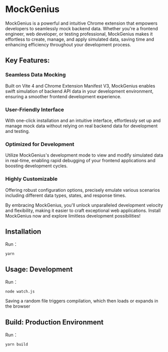 # MockGenius
MockGenius is a powerful and intuitive Chrome extension that empowers developers to seamlessly mock backend data. Whether you're a frontend engineer, web developer, or testing professional, MockGenius makes it effortless to create, manage, and apply simulated data, saving time and enhancing efficiency throughout your development process.

## Key Features:

### Seamless Data Mocking
Built on Vite 4 and Chrome Extension Manifest V3, MockGenius enables swift simulation of backend API data in your development environment, ensuring a smoother frontend development experience.
### User-Friendly Interface
With one-click installation and an intuitive interface, effortlessly set up and manage mock data without relying on real backend data for development and testing.
### Optimized for Development
Utilize MockGenius's development mode to view and modify simulated data in real-time, enabling rapid debugging of your frontend applications and boosting development cycles.
### Highly Customizable
Offering robust configuration options, precisely emulate various scenarios including different data types, states, and response times.


By embracing MockGenius, you'll unlock unparalleled development velocity and flexibility, making it easier to craft exceptional web applications. Install MockGenius now and explore limitless development possibilities!
## Installation
Run：
```
yarn
```

## Usage: Development

Run：
```
node watch.js
```
Saving a random file triggers compilation, which then loads or expands in the browser

## Build: Production Environment
 
Run：
```
yarn build
```

 
 
